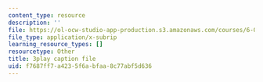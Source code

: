 ```yaml
---
content_type: resource
description: ''
file: https://ol-ocw-studio-app-production.s3.amazonaws.com/courses/6-0001-introduction-to-computer-science-and-programming-in-python-fall-2016/f7687ff7a4235f6abfaa8c77abf5d636_FKp-6sojt9A.vtt
file_type: application/x-subrip
learning_resource_types: []
resourcetype: Other
title: 3play caption file
uid: f7687ff7-a423-5f6a-bfaa-8c77abf5d636
---
```

